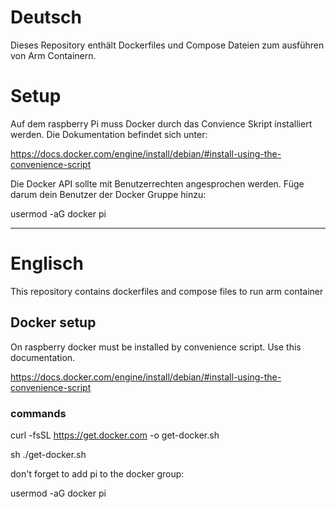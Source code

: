 # Deutsch
Dieses Repository enthält Dockerfiles und Compose Dateien zum ausführen von Arm Containern.

# Setup
Auf dem raspberry Pi muss Docker durch das Convience Skript installiert werden. Die Dokumentation befindet sich unter:

https://docs.docker.com/engine/install/debian/#install-using-the-convenience-script



Die Docker API sollte mit Benutzerrechten angesprochen werden. Füge darum dein Benutzer der Docker Gruppe hinzu:

usermod -aG docker pi


---

# Englisch
This repository contains dockerfiles and compose files to run arm container

## Docker setup
On raspberry docker must be installed by convenience script. Use this documentation.

https://docs.docker.com/engine/install/debian/#install-using-the-convenience-script
### commands
curl -fsSL https://get.docker.com -o get-docker.sh

sh ./get-docker.sh


don't forget to add pi to the docker group:

usermod -aG docker pi



